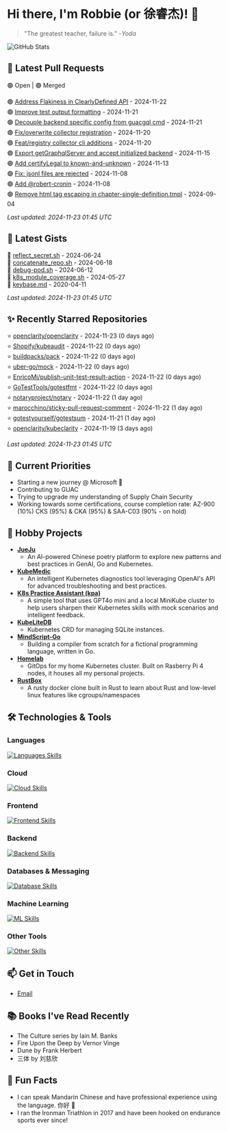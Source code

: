 # Hi there, I'm Robbie (or 徐睿杰)! 👋

> "The greatest teacher, failure is." -_Yoda_

![GitHub Stats](https://github-readme-stats.vercel.app/api?username=robert-cronin&show_icons=true&theme=radical)

<!-- START_SECTION:prs -->
## 🔄 Latest Pull Requests

🟢 Open | 🟣 Merged

🟢 [Address Flakiness in ClearlyDefined API](https://github.com/guacsec/guac/pull/2306) - 2024-11-22<br>
🟢 [Improve test output formatting](https://github.com/guacsec/guac/pull/2310) - 2024-11-21<br>
🟢 [Decouple backend specific config from guacgql cmd](https://github.com/guacsec/guac/pull/2247) - 2024-11-21<br>
🟣 [Fix/overwrite collector registration](https://github.com/guacsec/guac/pull/2288) - 2024-11-20<br>
🟣 [Feat/registry collector cli additions](https://github.com/guacsec/guac/pull/2241) - 2024-11-20<br>
🟣 [Export getGraphqlServer and accept initialized backend](https://github.com/guacsec/guac/pull/2243) - 2024-11-15<br>
🟣 [Add certifyLegal to known-and-unknown](https://github.com/guacsec/guac-docs/pull/181) - 2024-11-13<br>
🟣 [Fix: jsonl files are rejected](https://github.com/guacsec/guac/pull/2266) - 2024-11-08<br>
🟣 [Add @robert-cronin](https://github.com/cncf/gitdm/pull/534) - 2024-11-08<br>
🟢 [Remove html tag escaping in chapter-single-definition.tmpl](https://github.com/kubernetes/website/pull/47089) - 2024-09-04<br>

*Last updated: 2024-11-23 01:45 UTC*<!-- END_SECTION:prs -->

<!-- START_SECTION:gists -->
## 📜 Latest Gists

📜 [reflect_secret.sh](https://gist.github.com/robert-cronin/c4df6777ba61bacd45a4bd67b5ea5b34) - 2024-06-24<br>
📜 [concatenate_repo.sh](https://gist.github.com/robert-cronin/02215e61893d6616fc0d269e829b50ed) - 2024-06-18<br>
📜 [debug-pod.sh](https://gist.github.com/robert-cronin/0a76a112fe444bccd50cb7ac56e8b1b5) - 2024-06-12<br>
📜 [k8s_module_coverage.sh](https://gist.github.com/robert-cronin/150e3044b916ebe597478b1294f97da8) - 2024-05-27<br>
📜 [keybase.md](https://gist.github.com/robert-cronin/a8474252ac7483f7c1de43dd8a7308e3) - 2020-04-11<br>

*Last updated: 2024-11-23 01:45 UTC*<!-- END_SECTION:gists -->

<!-- START_SECTION:starred -->
## ✨ Recently Starred Repositories

⭐ [openclarity/openclarity](https://github.com/openclarity/openclarity) - 2024-11-23 (0 days ago)<br>
⭐ [Shopify/kubeaudit](https://github.com/Shopify/kubeaudit) - 2024-11-22 (0 days ago)<br>
⭐ [buildpacks/pack](https://github.com/buildpacks/pack) - 2024-11-22 (0 days ago)<br>
⭐ [uber-go/mock](https://github.com/uber-go/mock) - 2024-11-22 (0 days ago)<br>
⭐ [EnricoMi/publish-unit-test-result-action](https://github.com/EnricoMi/publish-unit-test-result-action) - 2024-11-22 (0 days ago)<br>
⭐ [GoTestTools/gotestfmt](https://github.com/GoTestTools/gotestfmt) - 2024-11-22 (0 days ago)<br>
⭐ [notaryproject/notary](https://github.com/notaryproject/notary) - 2024-11-22 (1 day ago)<br>
⭐ [marocchino/sticky-pull-request-comment](https://github.com/marocchino/sticky-pull-request-comment) - 2024-11-22 (1 day ago)<br>
⭐ [gotestyourself/gotestsum](https://github.com/gotestyourself/gotestsum) - 2024-11-21 (1 day ago)<br>
⭐ [openclarity/kubeclarity](https://github.com/openclarity/kubeclarity) - 2024-11-19 (3 days ago)<br>

*Last updated: 2024-11-23 01:45 UTC*<!-- END_SECTION:starred -->

## 🔭 Current Priorities

- Starting a new journey @ Microsoft 🚀
- Contributing to GUAC
- Trying to upgrade my understanding of Supply Chain Security
- Working towards some certifications, course completion rate: AZ-900 (10%) CKS (95%) & CKA (95%) & SAA-C03 (90% - on hold)

## 🚀 Hobby Projects

- [**JueJu**](https://github.com/robert-cronin/jueju)
  - An AI-powered Chinese poetry platform to explore new patterns and best practices in GenAI, Go and Kubernetes.
- [**KubeMedic**](https://github.com/robert-cronin/kubemedic)
  - An intelligent Kubernetes diagnostics tool leveraging OpenAI's API for advanced troubleshooting and best practices.
- [**K8s Practice Assistant (kpa)**](https://github.com/robert-cronin/kpa)
  - A simple tool that uses GPT4o mini and a local MiniKube cluster to help users sharpen their Kubernetes skills with mock scenarios and intelligent feedback.
- [**KubeLiteDB**](https://github.com/robert-cronin/KubeLiteDB)
  - Kubernetes CRD for managing SQLite instances.
- [**MindScript-Go**](https://github.com/robert-cronin/mindscript-go)
  - Building a compiler from scratch for a fictional programming language, written in Go.
- [**Homelab**](https://github.com/robert-cronin/homelab)
  - GitOps for my home Kubernetes cluster. Built on Rasberry Pi 4 nodes, it houses all my personal projects.
- [**RustBox**](https://github.com/robert-cronin/rust-box)
  - A rusty docker clone built in Rust to learn about Rust and low-level linux features like cgroups/namespaces

## 🛠️ Technologies & Tools

### Languages

[![Languages Skills](https://skillicons.dev/icons?i=go,typescript,python,bash)](https://skillicons.dev)

### Cloud

[![Cloud Skills](https://skillicons.dev/icons?i=kubernetes,aws,linux,terraform,githubactions,jenkins)](https://skillicons.dev)

### Frontend

[![Frontend Skills](https://skillicons.dev/icons?i=mui,react,redux,figma,styledcomponents,nextjs,vite,css,html,ts)](https://skillicons.dev)

### Backend

[![Backend Skills](https://skillicons.dev/icons?i=nodejs,fastapi,express,postgres,python)](https://skillicons.dev)

### Databases & Messaging

[![Database Skills](https://skillicons.dev/icons?i=mongodb,postgresql,mysql,redis,rabbitmq,kafka)](https://skillicons.dev)

### Machine Learning

[![ML Skills](https://skillicons.dev/icons?i=tensorflow,elasticsearch,pytorch,opencv)](https://skillicons.dev)

### Other Tools

[![Other Skills](https://skillicons.dev/icons?i=vscode,git,docker,jest,cypress,grafana,prometheus,bash)](https://skillicons.dev)

## 📫 Get in Touch

- [Email](mailto:robert.cronin@uqconnect.edu.au)

## 📚 Books I've Read Recently

- The Culture series by Iain M. Banks
- Fire Upon the Deep by Vernor Vinge
- Dune by Frank Herbert
- 三体 by 刘慈欣

## 🌟 Fun Facts

- I can speak Mandarin Chinese and have professional experience using the language. 你好 👋
- I ran the Ironman Triathlon in 2017 and have been hooked on endurance sports ever since!
